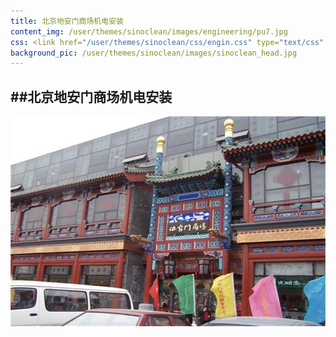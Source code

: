 ```yaml
---
title: 北京地安门商场机电安装
content_img: /user/themes/sinoclean/images/engineering/pu7.jpg
css: <link href="/user/themes/sinoclean/css/engin.css" type="text/css" rel="stylesheet" />
background_pic: /user/themes/sinoclean/images/sinoclean_head.jpg
---
```


##北京地安门商场机电安装
---



![Pic2](/user/themes/sinoclean/images/engineering/pu7.jpg)
